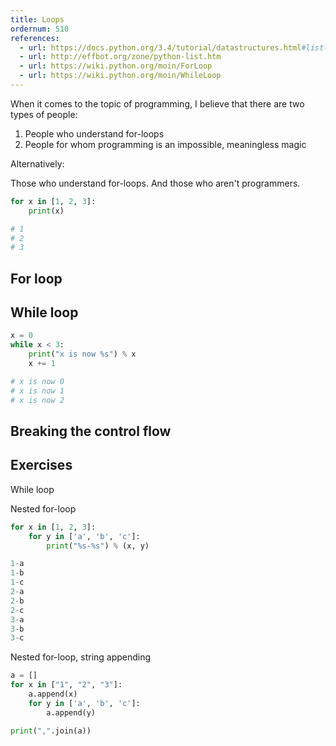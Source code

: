 ```yaml
---
title: Loops
ordernum: 510
references:
  - url: https://docs.python.org/3.4/tutorial/datastructures.html#list-comprehensions
  - url: http://effbot.org/zone/python-list.htm
  - url: https://wiki.python.org/moin/ForLoop
  - url: https://wiki.python.org/moin/WhileLoop
---
```



When it comes to the topic of programming, I believe that there are two types of people:

1. People who understand for-loops
2. People for whom programming is an impossible, meaningless magic

Alternatively:

Those who understand for-loops. And those who aren't programmers.


~~~py
for x in [1, 2, 3]:
    print(x)

# 1
# 2
# 3
~~~


## For loop




## While loop

~~~py
x = 0
while x < 3:
    print("x is now %s") % x
    x += 1

# x is now 0
# x is now 1
# x is now 2
~~~



## Breaking the control flow



## Exercises




While loop




Nested for-loop

~~~py
for x in [1, 2, 3]:
    for y in ['a', 'b', 'c']:
        print("%s-%s") % (x, y)

1-a
1-b
1-c
2-a
2-b
2-c
3-a
3-b
3-c
~~~



Nested for-loop, string appending

~~~py
a = []
for x in ["1", "2", "3"]:
    a.append(x)
    for y in ['a', 'b', 'c']:
        a.append(y)

print(",".join(a))
~~~
